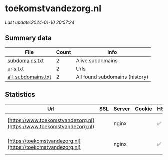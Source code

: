# toekomstvandezorg.nl
*Last update:2024-01-10 20:57:24*
## Summary data
| File       | Count | Info |
|------------|-------|------|
|[subdomains.txt](/data/toekomstvandezorg/subdomains.txt)|2|Alive subdomains|
|[urls.txt](/data/toekomstvandezorg/urls.txt)|2|Urls|
|[all_subdomains.txt](/data/toekomstvandezorg/all_subdomains.txt)|2|All found subdomains (history)|
## Statistics
| Url | SSL | Server | Cookie | HSTS | CSP | XFO | XXP | RP | Tech |
|------------|-------|------|------|------|------|------|------|------|------|
|[https://www.toekomstvandezorg.nl](https://www.toekomstvandezorg.nl)| |nginx| |:white_check_mark: |:warning: |:white_check_mark: |:white_check_mark: |:white_check_mark: |HSTS IIS:10.0 Window...|
|[https://toekomstvandezorg.nl](https://toekomstvandezorg.nl)| |nginx| |:white_check_mark: |:warning: |:white_check_mark: |:white_check_mark: |:white_check_mark: |HSTS IIS:10.0 Window...|